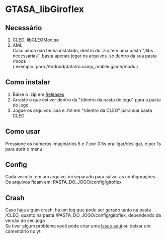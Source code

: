 # GTASA_libGiroflex

## Necessário
1. CLEO, libCLEOMod.so
2. AML<br>
Caso ainda não tenha instalado, dentro do .zip tem uma pasta "/libs necessárias", basta apenas jogar os arquivos .so dentro da sua pasta /mods<br>
( exemplo: para /Android/data/ro.samp_mobile.game/mods )<br>

## Como instalar
1. Baixe o .zip em [Releases](https://github.com/Danilo1301/GTASA_libGiroflex/releases)
2. Arraste o que estiver dentro da "/dentro da pasta do jogo" para a pasta do jogo
3. Jogue os arquivos .csa e .fxt em "/dentro da CLEO" para sua pasta CLEO

## Como usar
Pressione os números imaginários 5 e 7 por 0.5s pra ligar/desligar, e por 1s para abrir o menu

## Config
Cada veículo tem um arquivo .ini separado para salvar as configurações<br>
Os arquivos ficam em: PASTA_DO_JOGO/config/giroflex

## Crash
Caso haja algum crash, há um log que pode ser gerado tanto na pasta /CLEO, quanto na pasta /PASTA_DO_JOGO/config/giroflex, dependendo da versão do seu jogo<br>
Se tiver algum problema você pode criar uma [Issue aqui](https://github.com/Danilo1301/GTASA_libGiroflex/issues) ou deixar um comentário no yt

